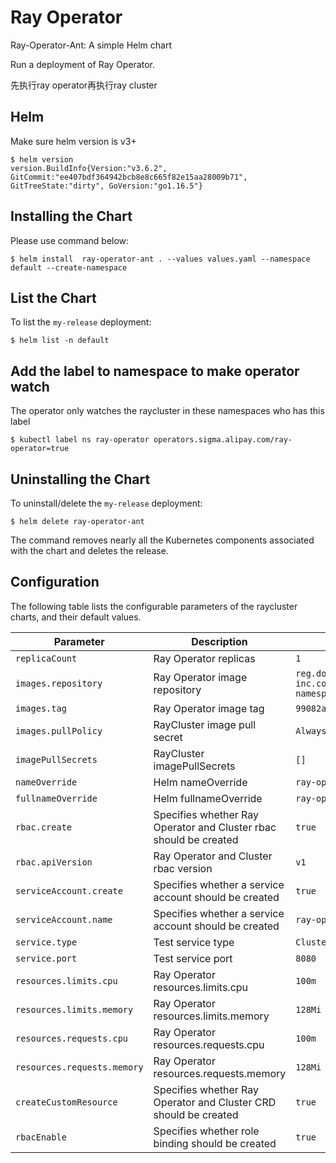 # Ray Operator

Ray-Operator-Ant: A simple Helm chart

Run a deployment of Ray Operator.

先执行ray operator再执行ray cluster

## Helm

Make sure helm version is v3+
```console
$ helm version
version.BuildInfo{Version:"v3.6.2", GitCommit:"ee407bdf364942bcb8e8c665f82e15aa28009b71", GitTreeState:"dirty", GoVersion:"go1.16.5"}
```



## Installing the Chart

Please use command below:
```console
$ helm install  ray-operator-ant . --values values.yaml --namespace default --create-namespace
```
## List the Chart

To list the `my-release` deployment:

```console
$ helm list -n default
```

## Add the label to namespace to make operator watch
The operator only watches the raycluster in these namespaces who has this label
```console
$ kubectl label ns ray-operator operators.sigma.alipay.com/ray-operator=true
```

## Uninstalling the Chart

To uninstall/delete the `my-release` deployment:

```console
$ helm delete ray-operator-ant
```

The command removes nearly all the Kubernetes components associated with the
chart and deletes the release.

## Configuration

The following table lists the configurable parameters of the raycluster charts, and their default values.

| Parameter                                         | Description                                                                                                                                         | Default                       |
| ------------------------------------------------- | --------------------------------------------------------------------------------------------------------------------------------------------------- | ----------------------------- |
| `replicaCount`                               | Ray Operator replicas                                                                                                                              | `1`       |
| `images.repository`                               | Ray Operator image repository                                                                                                                             | `reg.docker.alibaba-inc.com/onlinedata/ray-operator-namespaced-manager`       |
| `images.tag`                                      | Ray Operator image tag                                                                                                                          | `99082aa513a65f3ba15cde19ef5311e0c3595790`                       |
| `images.pullPolicy`                               | RayCluster image pull secret                                                                                                                  | `Always`                            |
| `imagePullSecrets`                                | RayCluster imagePullSecrets                                                                                                                   | `[]`                       |
| `nameOverride`                                    | Helm nameOverride                                                                                                                               | `ray-operator-ant`    |
| `fullnameOverride`                                | Helm fullnameOverride                                                                                                                         | `ray-operator-ant`             |
| `rbac.create`                                  |  Specifies whether Ray Operator and Cluster rbac should be created                                                                                                                | `true`                |
| `rbac.apiVersion`                                  |  Ray Operator and Cluster rbac version                                                                                                                | `v1`                |
| `serviceAccount.create`                                   |  Specifies whether a service account should be created                                                                                                                       | `true` |
| `serviceAccount.name`                                   |  Specifies whether a service account should be created                                                                                                                       | `ray-operator` |
| `service.type`                                   | Test service type                                                                                                                              | `ClusterIP` |
| `service.port`                                   |  Test service port                                                                                                                        | `8080` |
| `resources.limits.cpu`                                   |  Ray Operator resources.limits.cpu                                                                                                                   | `100m` |
| `resources.limits.memory`                                   |  Ray Operator resources.limits.memory                                                                                                                 | `128Mi` |
| `resources.requests.cpu`                                   |  Ray Operator resources.requests.cpu                                                                                                                   | `100m` |
| `resources.requests.memory`                                   |  Ray Operator resources.requests.memory                                                                                                                   | `128Mi` |
| `createCustomResource`                                   |  Specifies whether Ray Operator and Cluster CRD should be created                                                                                                                   | `true` |
| `rbacEnable`                                   |  Specifies whether role binding should be created                                                                                                                   | `true` |

